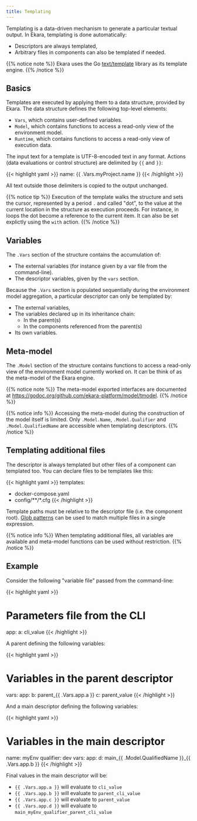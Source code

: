 ```yaml
---
title: Templating
---
```


Templating is a data-driven mechanism to generate a particular textual output. In Ekara, templating is done automatically:

* Descriptors are always templated,
* Arbitrary files in components can also be templated if needed.

{{% notice note %}}
Ekara uses the Go [text/template](https://golang.org/pkg/text/template) library as its template engine.
{{% /notice %}}

## Basics

Templates are executed by applying them to a data structure, provided by Ekara. The data structure defines the following top-level elements:

* `Vars`, which contains user-defined variables.
* `Model`, which contains functions to access a read-only view of the environment model.
* `Runtime`, which contains functions to access a read-only view of execution data.

The input text for a template is UTF-8-encoded text in any format. Actions (data evaluations or control structure) are delimited by `{{` and `}}`:

{{< highlight yaml >}}
name: {{ .Vars.myProject.name }}
{{< /highlight >}}

All text outside those delimiters is copied to the output unchanged. 

{{% notice tip %}}
Execution of the template walks the structure and sets the cursor, represented by a period `.` and called "dot", to the value at the current location in the structure as execution proceeds. For instance, in loops the dot become a reference to the current item. It can also be set explictly using the `with` action.
{{% /notice %}}

## Variables

The `.Vars` section of the structure contains the accumulation of:

* The external variables (for instance given by a var file from the command-line).
* The descriptor variables, given by the `vars` section.

Because the `.Vars` section is populated sequentially during the environment model aggregation, a particular descriptor can only be templated by:

* The external variables,
* The variables declared up in its inheritance chain:
  * In the parent(s)
  * In the components referenced from the parent(s)
* Its own variables.

## Meta-model

The `.Model` section of the structure contains functions to access a read-only view of the environment model currently worked on. It can be think of as the meta-model of the Ekara engine. 

{{% notice note %}}
The meta-model exported interfaces are documented at https://godoc.org/github.com/ekara-platform/model/tmodel.
{{% /notice %}}

{{% notice info %}}
Accessing the meta-model during the construction of the model itself is limited. Only `.Model.Name`, `.Model.Qualifier` and `.Model.QualifiedName` are accessible when templating descriptors.
{{% /notice %}}

## Templating additional files

The descriptor is always templated but other files of a component can templated too. You can declare files to be templates like this:

{{< highlight yaml >}}
templates:
  - docker-compose.yaml
  - config/**/*.cfg
{{< /highlight >}}

Template paths must be relative to the descriptor file (i.e. the component root). [Glob patterns](https://github.com/gobwas/glob) can be used to match multiple files in a single expression. 

{{% notice info %}}
When templating additional files, all variables are available and meta-model functions can be used without restriction.
{{% /notice %}}

## Example

Consider the following "variable file" passed from the command-line:

{{< highlight yaml >}}
# Parameters file from the CLI
app:
  a: cli_value
{{< /highlight >}}

A parent defining the following variables:

{{< highlight yaml >}}
# Variables in the parent descriptor
vars:
  app:
    b: parent_{{ .Vars.app.a }}
    c: parent_value
{{< /highlight >}}

And a main descriptor defining the following variables:

{{< highlight yaml >}}
# Variables in the main descriptor
name: myEnv
qualifier: dev
vars:
  app:
    d: main_{{ .Model.QualifiedName }}_{{ .Vars.app.b }}
{{< /highlight >}}

Final values in the main descriptor will be:

* `{{ .Vars.app.a }}` will evaluate to `cli_value`  
* `{{ .Vars.app.b }}` will evaluate to `parent_cli_value`  
* `{{ .Vars.app.c }}` will evaluate to `parent_value`
* `{{ .Vars.app.d }}` will evaluate to `main_myEnv_qualifier_parent_cli_value`  


